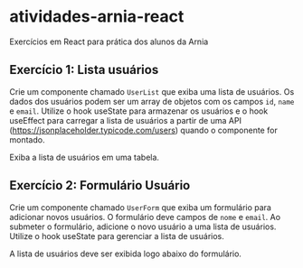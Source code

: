 # atividades-arnia-react
Exercícios em React para prática dos alunos da Arnia

## Exercício 1: Lista usuários

Crie um componente chamado `UserList` que exiba uma lista de usuários. Os dados dos usuários podem ser um array de objetos com os campos `id`, `name` e `email`. Utilize o hook useState para armazenar os usuários e o hook useEffect para carregar a lista de usuários a partir de uma API (https://jsonplaceholder.typicode.com/users) quando o componente for montado.

Exiba a lista de usuários em uma tabela.


## Exercício 2: Formulário Usuário

Crie um componente chamado `UserForm` que exiba um formulário para adicionar novos usuários. O formulário deve campos de `nome` e `email`. Ao submeter o formulário, adicione o novo usuário a uma lista de usuários. Utilize o hook useState para gerenciar a lista de usuários.

A lista de usuários deve ser exibida logo abaixo do formulário.